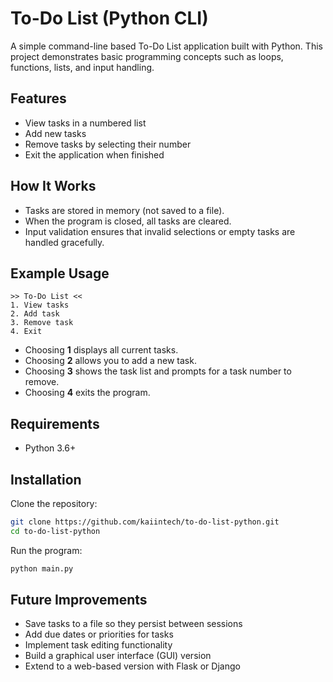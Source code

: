# To-Do List (Python CLI)

A simple command-line based To-Do List application built with Python.
This project demonstrates basic programming concepts such as loops, functions, lists, and input handling.

## Features

* View tasks in a numbered list
* Add new tasks
* Remove tasks by selecting their number
* Exit the application when finished

## How It Works

* Tasks are stored in memory (not saved to a file).
* When the program is closed, all tasks are cleared.
* Input validation ensures that invalid selections or empty tasks are handled gracefully.

## Example Usage

```
>> To-Do List <<
1. View tasks
2. Add task
3. Remove task
4. Exit
```

* Choosing **1** displays all current tasks.
* Choosing **2** allows you to add a new task.
* Choosing **3** shows the task list and prompts for a task number to remove.
* Choosing **4** exits the program.

## Requirements

* Python 3.6+

## Installation

Clone the repository:

```bash
git clone https://github.com/kaiintech/to-do-list-python.git
cd to-do-list-python
```

Run the program:

```bash
python main.py
```

## Future Improvements

* Save tasks to a file so they persist between sessions
* Add due dates or priorities for tasks
* Implement task editing functionality
* Build a graphical user interface (GUI) version
* Extend to a web-based version with Flask or Django
